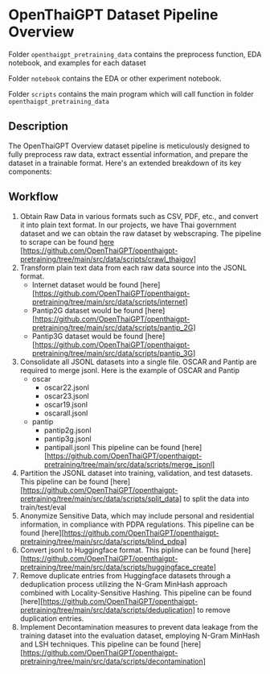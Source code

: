 # OpenThaiGPT Dataset Pipeline Overview

Folder `openthaigpt_pretraining_data` contains the preprocess function, EDA notebook, and examples for each dataset

Folder `notebook` contains the EDA or other experiment notebook.

Folder `scripts` contains the main program which will call function in folder `openthaigpt_pretraining_data`

## Description

The OpenThaiGPT Overview dataset pipeline is meticulously designed to fully preprocess raw data, extract essential information, and prepare the dataset in a trainable format. Here's an extended breakdown of its key components:

## Workflow

1. Obtain Raw Data in various formats such as CSV, PDF, etc., and convert it into plain text format. In our projects, we have Thai government dataset and we can obtain the raw dataset by webscraping. The pipeline to scrape can be found [here](scripts/crawl_thaigov)
[https://github.com/OpenThaiGPT/openthaigpt-pretraining/tree/main/src/data/scripts/crawl_thaigov]
2. Transform plain text data from each raw data source into the JSONL format.
    * Internet dataset would be found [here][https://github.com/OpenThaiGPT/openthaigpt-pretraining/tree/main/src/data/scripts/internet]
    * Pantip2G dataset would be found [here][https://github.com/OpenThaiGPT/openthaigpt-pretraining/tree/main/src/data/scripts/pantip_2G]
    * Pantip3G dataset would be found [here][https://github.com/OpenThaiGPT/openthaigpt-pretraining/tree/main/src/data/scripts/pantip_3G]
3. Consolidate all JSONL datasets into a single file. OSCAR and Pantip are required to merge jsonl. Here is the example of OSCAR and Pantip
    * oscar
        * oscar22.jsonl
        * oscar23.jsonl
        * oscar19.jsonl
        * oscarall.jsonl
    * pantip
        * pantip2g.jsonl
        * pantip3g.jsonl
        * pantipall.jsonl
This pipeline can be found [here][https://github.com/OpenThaiGPT/openthaigpt-pretraining/tree/main/src/data/scripts/merge_jsonl] 
4. Partition the JSONL dataset into training, validation, and test datasets. This pipeline can be found [here][https://github.com/OpenThaiGPT/openthaigpt-pretraining/tree/main/src/data/scripts/split_data] to split the data into train/test/eval
5. Anonymize Sensitive Data, which may include personal and residential information, in compliance with PDPA regulations. This pipeline can be found [here][https://github.com/OpenThaiGPT/openthaigpt-pretraining/tree/main/src/data/scripts/blind_pdpa]
6. Convert jsonl to Huggingface format. This pipline can be found [here][https://github.com/OpenThaiGPT/openthaigpt-pretraining/tree/main/src/data/scripts/huggingface_create]
7. Remove duplicate entries from Huggingface datasets through a deduplication process utilizing the N-Gram MinHash approach combined with Locality-Sensitive Hashing. This pipeline can be found [here][https://github.com/OpenThaiGPT/openthaigpt-pretraining/tree/main/src/data/scripts/deduplication] to remove duplication entries.
8. Implement Decontamination measures to prevent data leakage from the training dataset into the evaluation dataset, employing N-Gram MinHash and LSH techniques. This pipeline can be found [here][https://github.com/OpenThaiGPT/openthaigpt-pretraining/tree/main/src/data/scripts/decontamination] 


